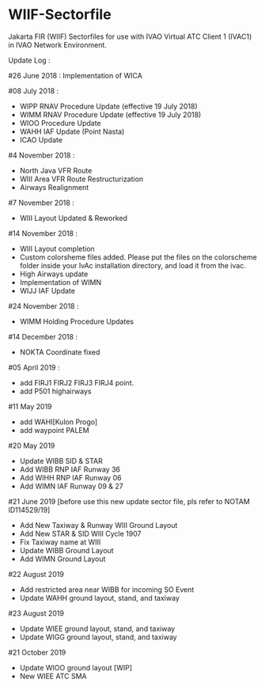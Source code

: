# WIIF-Sectorfile
Jakarta FIR (WIIF) Sectorfiles for use with IVAO Virtual ATC Client 1 (IVAC1) in IVAO Network Environment.

Update Log :

#26 June 2018 : Implementation of WICA

#08 July 2018 :

- WIPP RNAV Procedure Update (effective 19 July 2018)
- WIMM RNAV Procedure Update (effective 19 July 2018)
- WIOO Procedure Update
- WAHH IAF Update (Point Nasta)
- ICAO Update

#4 November 2018 :
- North Java VFR Route
- WIII Area VFR Route Restructurization
- Airways Realignment

#7 November 2018 :
- WIII Layout Updated & Reworked

#14 November 2018 :
- WIII Layout completion
- Custom colorsheme files added. Please put the files on the colorscheme folder inside your IvAc installation directory, and load it from the ivac.
- High Airways update
- Implementation of WIMN
- WIJJ IAF Update

#24 November 2018 :
- WIMM Holding Procedure Updates

#14 December 2018 :
- NOKTA Coordinate fixed

#05 April 2019 :
- add FIRJ1 FIRJ2 FIRJ3 FIRJ4 point.
- add P501 highairways

#11 May 2019
- add WAHI[Kulon Progo]
- add waypoint PALEM

#20 May 2019
- Update WIBB SID & STAR
- Add WIBB RNP IAF Runway 36
- Add WIHH RNP IAF Runway 06
- Add WIMN IAF Runway 09 & 27

#21 June 2019 [before use this new update sector file, pls refer to NOTAM ID114529/19]
- Add New Taxiway & Runway WIII Ground Layout
- Add New STAR & SID WIII Cycle 1907
- Fix Taxiway name at WIII
- Update WIBB Ground Layout
- Add WIMN Ground Layout

#22 August 2019
- Add restricted area near WIBB for incoming SO Event
- Update WAHH ground layout, stand, and taxiway

#23 August 2019
- Update WIEE ground layout, stand, and taxiway
- Update WIGG ground layout, stand, and taxiway

#21 October 2019
- Update WIOO ground layout [WIP]
- New WIEE ATC SMA